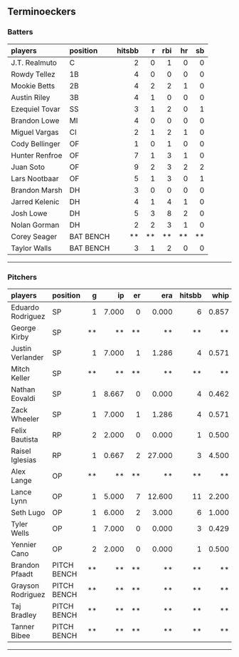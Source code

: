 ## Terminoeckers

### Batters

 
|players        |position  | hitsbb|  r| rbi| hr| sb| 
|:--------------|:---------|------:|--:|---:|--:|--:| 
|J.T. Realmuto  |C         |      2|  0|   1|  0|  0| 
|Rowdy Tellez   |1B        |      4|  0|   0|  0|  0| 
|Mookie Betts   |2B        |      4|  2|   2|  1|  0| 
|Austin Riley   |3B        |      4|  1|   0|  0|  0| 
|Ezequiel Tovar |SS        |      3|  1|   2|  0|  1| 
|Brandon Lowe   |MI        |      4|  0|   0|  0|  0| 
|Miguel Vargas  |CI        |      2|  1|   2|  1|  0| 
|Cody Bellinger |OF        |      1|  0|   1|  0|  0| 
|Hunter Renfroe |OF        |      7|  1|   3|  1|  0| 
|Juan Soto      |OF        |      9|  2|   3|  2|  2| 
|Lars Nootbaar  |OF        |      5|  1|   3|  0|  1| 
|Brandon Marsh  |DH        |      3|  0|   0|  0|  0| 
|Jarred Kelenic |DH        |      4|  1|   4|  1|  0| 
|Josh Lowe      |DH        |      5|  3|   8|  2|  0| 
|Nolan Gorman   |DH        |      2|  2|   3|  1|  0| 
|Corey Seager   |BAT BENCH |     **| **|  **| **| **| 
|Taylor Walls   |BAT BENCH |      3|  1|   2|  0|  0| 

* * *

### Pitchers

 
|players           |position    |  g|    ip| er|    era| hitsbb|  whip| so|  w| sv| 
|:-----------------|:-----------|--:|-----:|--:|------:|------:|-----:|--:|--:|--:| 
|Eduardo Rodriguez |SP          |  1| 7.000|  0|  0.000|      6| 0.857|  8|  1|  0| 
|George Kirby      |SP          | **|    **| **|     **|     **|    **| **| **| **| 
|Justin Verlander  |SP          |  1| 7.000|  1|  1.286|      4| 0.571|  7|  1|  0| 
|Mitch Keller      |SP          | **|    **| **|     **|     **|    **| **| **| **| 
|Nathan Eovaldi    |SP          |  1| 8.667|  0|  0.000|      4| 0.462| 12|  1|  0| 
|Zack Wheeler      |SP          |  1| 7.000|  1|  1.286|      4| 0.571|  7|  0|  0| 
|Felix Bautista    |RP          |  2| 2.000|  0|  0.000|      1| 0.500|  6|  0|  2| 
|Raisel Iglesias   |RP          |  1| 0.667|  2| 27.000|      3| 4.500|  2|  0|  0| 
|Alex Lange        |OP          | **|    **| **|     **|     **|    **| **| **| **| 
|Lance Lynn        |OP          |  1| 5.000|  7| 12.600|     11| 2.200|  4|  0|  0| 
|Seth Lugo         |OP          |  1| 6.000|  2|  3.000|      6| 1.000|  5|  0|  0| 
|Tyler Wells       |OP          |  1| 7.000|  0|  0.000|      3| 0.429|  8|  1|  0| 
|Yennier Cano      |OP          |  2| 2.000|  0|  0.000|      1| 0.500|  1|  0|  1| 
|Brandon Pfaadt    |PITCH BENCH | **|    **| **|     **|     **|    **| **| **| **| 
|Grayson Rodriguez |PITCH BENCH | **|    **| **|     **|     **|    **| **| **| **| 
|Taj Bradley       |PITCH BENCH | **|    **| **|     **|     **|    **| **| **| **| 
|Tanner Bibee      |PITCH BENCH | **|    **| **|     **|     **|    **| **| **| **| 


* * *


